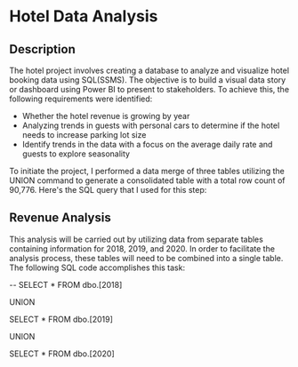 # Hotel Data Analysis

## Description

The hotel project involves creating a database to analyze and visualize hotel booking data using SQL(SSMS). The objective is to build a visual data story or dashboard using Power BI to present to stakeholders. To achieve this, the following requirements were identified:

* Whether the hotel revenue is growing by year
* Analyzing trends in guests with personal cars to determine if the hotel needs to increase parking lot size
* Identify trends in the data with a focus on the average daily rate and guests to explore seasonality


To initiate the project, I performed a data merge of three tables utilizing the UNION command to generate a consolidated table with a total row count of 90,776. Here's the SQL query that I used for this step:


## Revenue Analysis

This analysis will be carried out by utilizing data from separate tables containing information for 2018, 2019, and 2020. In order to facilitate the analysis process, these tables will need to be combined into a single table. The following SQL code accomplishes this task:


--
SELECT * FROM dbo.[2018]

UNION

SELECT * FROM dbo.[2019]

UNION

SELECT * FROM dbo.[2020]



